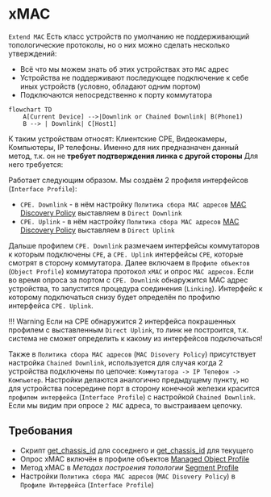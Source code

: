 # xMAC

`Extend MAC`  Есть класс устройств по умолчанию не поддерживающий топологические протоколы, но о них можно сделать несколько утверждений:

* Всё что мы можем знать об этих устройствах это `MAC` адрес
* Устройства не поддерживают последующее подключение к себе иных устройств (условно, обладают одним портом)
* Подключаются непосредственно к порту коммутатора

```mermaid
flowchart TD
    A[Current Device] -->|Downlink or Chained Downlink| B(Phone1)
    B --> | Downlink| C[Host1]
```
К таким устройствам относят: Клиентские CPE, Видеокамеры, Компьютеры, IP телефоны. Именно для них предназначен данный метод, т.к. он не **требует подтверждения линка с другой стороны** Для него требуется:

Работает следующим образом. Мы создаём 2 профиля интерфейсов (`Interface Profile`):

* `CPE. Downlink` - в нём настройку `Политика сбора MAC адресов` [MAC Discovery Policy](../../concepts/interface-profile/index.md) выставляем в `Direct Downlink`
* `CPE. Uplink` - в нём настройку `Политика сбора MAC адресов` [MAC Discovery Policy](../../concepts/interface-profile/index.md) выставляем в `Direct Uplink`

Дальше профилем `CPE. Downlink` размечаем интерфейсы коммутаторов к которым подключены `CPE`, 
а `CPE. Uplink` интерфейсы `CPE`, которые смотрят в сторону коммутатора. 
Далее включаем в `Профиле объектов` (`Object Profile`) коммутатора протокол `xMAC` и опрос `MAC адресов`. 
Если во время опроса за портом с `CPE. Downlink` обнаружится MAC адрес устройства, то запустится процедура соединения (`Linking`). 
Интерфейс к которому подключаться снизу будет определён по профилю интерфейса `CPE. Uplink`.


<!-- prettier-ignore -->
!!! Warning
    Если на CPE обнаружится 2 интерфейса покрашенных профилем с выставленным `Direct Uplink`, то линк не построится, т.к. система не сможет определить к какому из интерфейсов подключаться!


Также в `Политика сбора MAC адресов` (`MAC Disovery Policy`) присутствует настройка `Chained Downlink`, 
используется для случая когда 2 устройства подключены по цепочке: `Коммутатора -> IP Телефон -> Компьютер`. 
Настройки делаются аналогично предыдущему пункту, но для устройства посередине порт в сторону конечной железки красится `профилем интерфейса` (`Interface Profile`) с 
настройкой `Chained Downlink`. Если мы видим при опросе `2 MAC` адреса, то выстраиваем цепочку.


## Требования

* Скрипт [get_chassis_id](../../scripts-reference/get_chassis_id.md) для соседнего и [get_chassis_id](../../scripts-reference/get_chassis_id.md) для текущего
* Опрос xMAC включён в профиле объектов [Managed Object Profile](../../concepts/managed-object-profile/index.md#Box(Полный_опрос))
* Метод xMAC в *Методах построения топологии* [Segment Profile](../../concepts/network-segment-profile/index.md)
* Настройки  `Политика сбора MAC адресов` (`MAC Disovery Policy`) в `Профиле Интерфейса` (`Interface Profile`)

